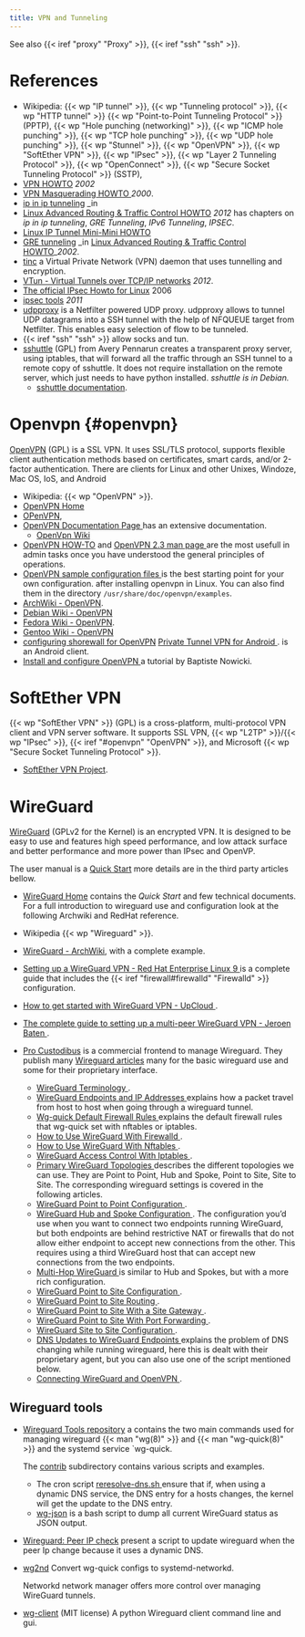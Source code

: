 ```yaml
---
title: VPN and Tunneling
---
```


See also {{< iref "proxy" "Proxy" >}}, {{< iref "ssh" "ssh" >}}.

# References
-   Wikipedia: {{< wp "IP tunnel" >}}, {{< wp "Tunneling protocol" >}}, {{< wp "HTTP tunnel" >}}
    {{< wp "Point-to-Point Tunneling Protocol" >}} (PPTP),
    {{< wp "Hole punching (networking)" >}}, {{< wp "ICMP hole punching" >}},
    {{< wp "TCP hole punching" >}}, {{< wp "UDP hole punching" >}}, {{< wp "Stunnel" >}},
    {{< wp "OpenVPN" >}}, {{< wp "SoftEther VPN" >}}, {{< wp "IPsec" >}},
    {{< wp "Layer 2 Tunneling Protocol" >}}, {{< wp "OpenConnect" >}},
    {{< wp "Secure Socket Tunneling Protocol" >}} (SSTP),
-   [VPN HOWTO](http://www.tldp.org/HOWTO/VPN-HOWTO.html) _2002_
-   [VPN Masquerading HOWTO
    ](http://www.tldp.org/HOWTO/VPN-Masquerade-HOWTO.html) _2000_.
-   [ip in ip tunneling](http://lartc.org/howto/lartc.tunnel.ip-ip.html) _in
-   [Linux Advanced Routing & Traffic Control HOWTO](http://lartc.org/howto/)
    _2012_ has chapters on _ip in ip tunneling_, _GRE Tunneling_, _IPv6 Tunneling_,
    _IPSEC_.
-   [Linux IP Tunnel Mini-Mini HOWTO](http://linas.org/linux/iptunnel.html)
-   [GRE tunneling](http://lartc.org/howto/lartc.tunnel.gre.html) _in
    [Linux Advanced Routing & Traffic Control HOWTO](http://lartc.org/howto/)__2002_.
-   [tinc](http://www.tinc-vpn.org/) a Virtual Private Network (VPN)
    daemon that uses tunnelling and encryption.
-   [VTun - Virtual Tunnels over TCP/IP networks](http://vtun.sourceforge.net/) _2012_.
-   [The official IPsec Howto for Linux](http://www.ipsec-howto.org/) 2006
-   [ipsec tools](http://ipsec-tools.sourceforge.net/) _2011_
-   [udpproxy](https://github.com/vincentbernat/udpproxy)
    is a Netfilter powered UDP proxy.  udpproxy allows to tunnel UDP
    datagrams into a SSH tunnel with the help of NFQUEUE target from
    Netfilter. This enables easy selection of flow to be tunneled.
-   {{< iref "ssh" "ssh" >}} allow socks and tun.
-   [sshuttle](https://github.com/sshuttle/sshuttle) (GPL)
    from Avery Pennarun creates a transparent proxy server, using
    iptables, that will forward all the traffic through an SSH tunnel
    to a remote copy of sshuttle.  It does not require installation on
    the remote server, which just needs to have python installed.
    _sshuttle is in Debian._
    -   [sshuttle documentation](https://sshuttle.readthedocs.org/).


# Openvpn {#openvpn}
[OpenVPN](http://openvpn.net/) (GPL) is a SSL VPN. It uses SSL/TLS
protocol, supports flexible client authentication methods based on
certificates, smart cards, and/or 2-factor authentication.
There are clients for Linux and other Unixes, Windoze, Mac OS, IoS,
and Android

-   Wikipedia: {{< wp "OpenVPN" >}}.
-   [OpenVPN Home](http://openvpn.net/)
-   [OPenVPN](http://openvpn.sourceforge.net/),
-   [OpenVPN Documentation Page
    ](https://openvpn.net/index.php/open-source/documentation.html)
    has an extensive documentation.
    -   [OpenVpn Wiki](https://community.openvpn.net/openvpn/wiki)
-   [OpenVPN HOW-TO](http://openvpn.net/index.php/documentation/howto.html)
    and [OpenVPN 2.3 man page
    ](https://community.openvpn.net/openvpn/wiki/Openvpn23ManPage)
    are the most usefull in admin tasks once you have understood the
    general principles of operations.
-   [OpenVPN sample configuration files
    ](https://openvpn.net/index.php/open-source/documentation/howto.html#examples)
    is the best starting point for your own configuration.  after installing openvpn in
    Linux. You can also find them in the directory `/usr/share/doc/openvpn/examples`.
-   [ArchWiki - OpenVPN](https://wiki.archlinux.org/index.php/OpenVPN).
-   [Debian Wiki - OpenVPN](http://wiki.debian.org/OpenVPN)
-   [Fedora Wiki - OpenVPN](http://fedoraproject/wiki/Openvpn).
-   [Gentoo Wiki - OpenVPN](https://wiki.gentoo.org/wiki/OpenVPN)
-   [configuring shorewall for OpenVPN](http://www.shorewall.net/OPENVPN.html)
    [Private Tunnel VPN for Android
    ](https://play.google.com/store/apps/details?id=net.openvpn.privatetunnel).
    is an Android client.
-   [Install and configure OpenVPN
    ](https://www.supinfo.com/articles/single/6908-install-and-configure-openvpn)
    a tutorial by  Baptiste Nowicki.

# SoftEther VPN
{{< wp "SoftEther VPN" >}} (GPL) is a cross-platform, multi-protocol VPN client
and VPN server software. It supports  SSL VPN, {{< wp "L2TP" >}}/{{< wp "IPsec" >}},
{{< iref "#openvpn" "OpenVPN" >}},
and Microsoft {{< wp "Secure Socket Tunneling Protocol" >}}.

-   [SoftEther VPN Project](https://www.softether.org/).

# WireGuard
[WireGuard](https://www.wireguard.com/) (GPLv2 for the Kernel)
is an encrypted VPN. It is designed to be easy to use and features high speed
performance, and low attack surface and better performance and more power than IPsec and
OpenVP.

The user manual is a  [Quick Start](https://www.wireguard.com/quickstart/)
more details are in the third party articles bellow.


-   [WireGuard Home](https://www.wireguard.com/) contains the *Quick Start* and few
    technical documents. For a full introduction to wireguard use and configuration look
    at the following Archwiki and RedHat reference.
-   Wikipedia {{< wp "Wireguard" >}}.
-   [WireGuard - ArchWiki](https://wiki.archlinux.org/title/WireGuard),
    with a complete example.
-   [Setting up a WireGuard VPN - Red Hat Enterprise Linux 9
    ](https://access.redhat.com/documentation/en-us/red_hat_enterprise_linux/9/html/configuring_and_managing_networking/assembly_setting-up-a-wireguard-vpn_configuring-and-managing-networking)
    is a complete guide that includes the {{< iref "firewall#firewalld" "Firewalld" >}}
    configuration.
-   [How to get started with WireGuard VPN - UpCloud
    ](https://upcloud.com/resources/tutorials/get-started-wireguard-vpn).
-   [The complete guide to setting up a multi-peer WireGuard VPN - Jeroen Baten
    ](https://www.jeroenbaten.nl/the-complete-guide-to-setting-up-a-multi-peer-wireguard-vpn/).

-   [Pro Custodibus](https://www.procustodibus.com/features/)
    is a commercial frontend to manage Wireguard.  They publish many
    [Wireguard articles](https://www.procustodibus.com/tags/wireguard/) many for the
    basic wireguard use and some for their proprietary interface.
    -   [WireGuard Terminology
        ](https://www.procustodibus.com/blog/2020/12/wireguard-terminology/).
    -   [WireGuard Endpoints and IP Addresses
        ](https://www.procustodibus.com/blog/2021/01/wireguard-endpoints-and-ip-addresses/)
        explains how a packet travel from host to host when going through a wireguard
        tunnel.
    -   [Wg-quick Default Firewall Rules
        ](https://www.procustodibus.com/blog/2022/01/wg-quick-firewall-rules/)
        explains the default firewall rules that wg-quick set with nftables or iptables.
    -   [How to Use WireGuard With Firewalld
        ](https://www.procustodibus.com/blog/2021/07/wireguard-firewalld/).
    -   [How to Use WireGuard With Nftables
        ](https://www.procustodibus.com/blog/2021/11/wireguard-nftables/).
    -   [WireGuard Access Control With Iptables
        ](https://www.procustodibus.com/blog/2021/04/wireguard-access-control-with-iptables/).
    -   [Primary WireGuard Topologies
        ](https://www.procustodibus.com/blog/2020/10/wireguard-topologies/#point-to-site)
        describes the different topologies we can use. They are Point to Point, Hub and
        Spoke, Point to Site, Site to Site. The corresponding wireguard settings is
        covered in the following articles.
    -   [WireGuard Point to Point Configuration
        ](https://www.procustodibus.com/blog/2020/11/wireguard-point-to-point-config/).
    -   [WireGuard Hub and Spoke Configuration
        ](https://www.procustodibus.com/blog/2020/11/wireguard-hub-and-spoke-config/).
        The configuration you’d use when you want to connect two endpoints running
        WireGuard, but both endpoints are behind restrictive NAT or firewalls that do
        not allow either endpoint to accept new connections from the other. This
        requires using a third WireGuard host that can accept new connections from the
        two endpoints.
    -   [Multi-Hop WireGuard
        ](https://www.procustodibus.com/blog/2022/06/multi-hop-wireguard/)
        is similar to Hub and Spokes, but with a more rich configuration.
    -   [WireGuard Point to Site Configuration
        ](https://www.procustodibus.com/blog/2020/11/wireguard-point-to-site-config/).
    -   [WireGuard Point to Site Routing
        ](https://www.procustodibus.com/blog/2021/04/wireguard-point-to-site-routing/).
    -   [WireGuard Point to Site With a Site Gateway
        ](https://www.procustodibus.com/blog/2021/04/wireguard-point-to-site-gateway/).
    -   [WireGuard Point to Site With Port Forwarding
        ](https://www.procustodibus.com/blog/2021/04/wireguard-point-to-site-port-forwarding/).
    -   [WireGuard Site to Site Configuration
        ](https://www.procustodibus.com/blog/2020/12/wireguard-site-to-site-config/).
    -   [DNS Updates to WireGuard Endpoints
        ](https://www.procustodibus.com/blog/2021/06/dns-updates-to-wireguard-endpoints/)
        explains the problem of DNS changing while running wireguard, here this is dealt
        with their proprietary agent, but you can also use one of the script mentioned
        below.
    -   [Connecting WireGuard and OpenVPN
        ](https://www.procustodibus.com/blog/2022/08/connecting-wireguard-and-openvpn/).

## Wireguard tools


-   [Wireguard Tools repository](https://git.zx2c4.com/wireguard-tools/) a contains the
    two main commands used for managing wireguard {{< man "wg(8)" >}} and
    {{< man "wg-quick(8)" >}} and the systemd service `wg-quick.

    The [contrib](https://git.zx2c4.com/wireguard-tools/tree/contrib/) subdirectory
    contains various scripts and examples.
    -   The cron script [reresolve-dns.sh
        ](https://git.zx2c4.com/wireguard-tools/tree/contrib/reresolve-dns/reresolve-dns.sh)
        ensure that if, when using a dynamic DNS service, the DNS entry for a hosts
        changes, the kernel will get the update to the DNS entry.
    -   [wg-json](https://git.zx2c4.com/wireguard-tools/tree/contrib/json/wg-json)
        is a bash script to dump all current WireGuard status as JSON output.
-   [Wireguard: Peer IP check](https://www.tech-blogger.net/en/wireguard-peer-ip-check/)
    present a script to update wireguard when the peer Ip change because it uses a dynamic DNS.
-   [wg2nd](https://git.flu0r1ne.net/wg2nd/about/)
    Convert wg-quick configs to systemd-networkd.

    Networkd network manager offers more control over managing WireGuard tunnels.
-   [wg-client](https://github.com/gene-git/wg-client) (MIT license)
    A python  Wireguard client command line and gui.

<!-- Local Variables: -->
<!-- mode: markdown -->
<!-- ispell-local-dictionary: "english" -->
<!-- End: -->
